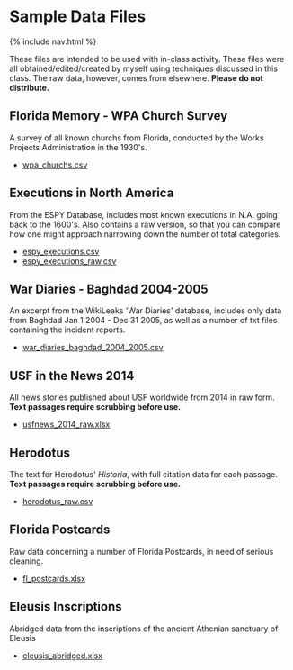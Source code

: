 # Sample Data Files

{% include nav.html %}

These files are intended to be used with in-class activity. These files were all obtained/edited/created by myself using techniques discussed in this class. The raw data, however, comes from elsewhere. **Please do not distribute.**

## Florida Memory - WPA Church Survey

A survey of all known churchs from Florida, conducted by the Works Projects Administration in the 1930's.

* [wpa_churchs.csv](files/wpa_churchs.csv)

## Executions in North America

From the ESPY Database, includes most known executions in N.A. going back to the 1600's. Also contains a raw version, so that you can compare how one might approach narrowing down the number of total categories.

* [espy_executions.csv](files/espy_executions.csv)
* [espy_executions_raw.csv](files/espy_executions_raw.csv)

## War Diaries - Baghdad 2004-2005

An excerpt from the WikiLeaks 'War Diaries' database, includes only data from Baghdad Jan 1 2004 - Dec 31 2005, as well as a number of txt files containing the incident reports.

* [war_diaries_baghdad_2004_2005.csv](files/war_diaries_baghdad_2004_2005.csv)

## USF in the News 2014

All news stories published about USF worldwide from 2014 in raw form. **Text passages require scrubbing before use.**

* [usfnews_2014_raw.xlsx](files/usfnews_2014_raw.xlsx)

## Herodotus

The text for Herodotus' *Historia*, with full citation data for each passage. **Text passages require scrubbing before use.**

* [herodotus_raw.csv](files/herodotus_raw.csv)

## Florida Postcards

Raw data concerning a number of Florida Postcards, in need of serious cleaning.

* [fl_postcards.xlsx](files/fl_postcards.xlsx)

## Eleusis Inscriptions

Abridged data from the inscriptions of the ancient Athenian sanctuary of Eleusis

* [eleusis_abridged.xlsx](files/eleusis_abridged.xlsx)
